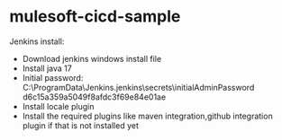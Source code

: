 # mulesoft-cicd-sample
Jenkins install:
- Download jenkins windows install file
- Install java 17
- Initial password: C:\ProgramData\Jenkins\.jenkins\secrets\initialAdminPassword
  d6c15a359a5049f8afdc3f69e84e01ae
- Install locale plugin
- Install the required plugins like maven integration,github integration plugin if that is not installed yet
###
###